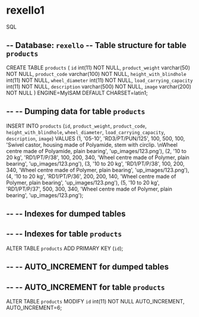 # rexello1
SQL 



-- Database: `rexello`
-- Table structure for table `products`
--

CREATE TABLE `products` (
  `id` int(11) NOT NULL,
  `product_weight` varchar(50) NOT NULL,
  `product_code` varchar(100) NOT NULL,
  `height_with_blindhole` int(11) NOT NULL,
  `wheel_diameter` int(11) NOT NULL,
  `load_carrying_capacity` int(11) NOT NULL,
  `description` varchar(500) NOT NULL,
  `image` varchar(200) NOT NULL
) ENGINE=MyISAM DEFAULT CHARSET=latin1;

--
-- Dumping data for table `products`
--

INSERT INTO `products` (`id`, `product_weight`, `product_code`, `height_with_blindhole`, `wheel_diameter`, `load_carrying_capacity`, `description`, `image`) VALUES
(1, '05-10', 'RD3/PT/PUN/125', 100, 500, 100, 'Swivel castor, housing made of Polyamide, stem with circlip. \nWheel centre made of Polyamide, plain bearing', 'up_images/123.png'),
(2, '10 to 20 kg', 'RD1/PT/P/38', 100, 200, 340, 'Wheel centre made of Polymer, plain bearing', 'up_images/123.png'),
(3, '10 to 20 kg', 'RD1/PT/P/38', 100, 200, 340, 'Wheel centre made of Polymer, plain bearing', 'up_images/123.png'),
(4, '10 to 20 kg', 'RD1/PT/P/36', 200, 200, 140, 'Wheel centre made of Polymer, plain bearing', 'up_images/123.png'),
(5, '10 to 20 kg', 'RD1/PT/P/37', 500, 300, 340, 'Wheel centre made of Polymer, plain bearing', 'up_images/123.png');

--
-- Indexes for dumped tables
--

--
-- Indexes for table `products`
--
ALTER TABLE `products`
  ADD PRIMARY KEY (`id`);

--
-- AUTO_INCREMENT for dumped tables
--

--
-- AUTO_INCREMENT for table `products`
--
ALTER TABLE `products`
  MODIFY `id` int(11) NOT NULL AUTO_INCREMENT, AUTO_INCREMENT=6;

